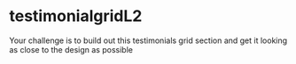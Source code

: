 # testimonialgridL2
Your challenge is to build out this testimonials grid section and get it looking as close to the design as possible
